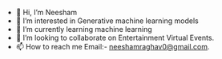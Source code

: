 - 👋 Hi, I’m Neesham
- 👀 I’m interested in Generative machine learning models
- 🌱 I’m currently learning machine learning
- 💞️ I’m looking to collaborate on Entertainment Virtual Events.
- 📫 How to reach me Email:- neeshamraghav0@gmail.com.

<!---
Neeshamraghav012/Neeshamraghav012 is a ✨ special ✨ repository because its `README.md` (this file) appears on your GitHub profile.
You can click the Preview link to take a look at your changes.
--->
